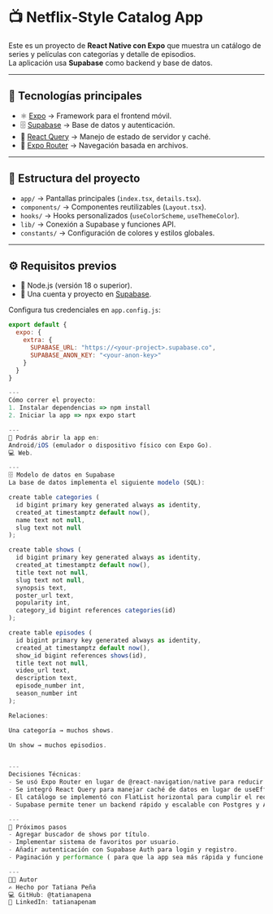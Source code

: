 # 📺 Netflix-Style Catalog App

Este es un proyecto de **React Native con Expo** que muestra un catálogo de series y películas con categorías y detalle de episodios.  
La aplicación usa **Supabase** como backend y base de datos.

---

## 🚀 Tecnologías principales

- ⚛️ [Expo](https://expo.dev/) → Framework para el frontend móvil.
- 🗄️ [Supabase](https://supabase.com/) → Base de datos y autenticación.
- 🔄 [React Query](https://tanstack.com/query/latest) → Manejo de estado de servidor y caché.
- 🧭 [Expo Router](https://expo.github.io/router/docs/) → Navegación basada en archivos.

---

## 📂 Estructura del proyecto

- `app/` → Pantallas principales (`index.tsx`, `details.tsx`).
- `components/` → Componentes reutilizables (`Layout.tsx`).
- `hooks/` → Hooks personalizados (`useColorScheme`, `useThemeColor`).
- `lib/` → Conexión a Supabase y funciones API.
- `constants/` → Configuración de colores y estilos globales.

---

## ⚙️ Requisitos previos

- 📌 Node.js (versión 18 o superior).
- 📌 Una cuenta y proyecto en [Supabase](https://supabase.com/).

Configura tus credenciales en `app.config.js`:

```js
export default {
  expo: {
    extra: {
      SUPABASE_URL: "https://<your-project>.supabase.co",
      SUPABASE_ANON_KEY: "<your-anon-key>"
    }
  }
}

---
Cómo correr el proyecto:
1. Instalar dependencias => npm install
2. Iniciar la app => npx expo start

---
📱 Podrás abrir la app en:
Android/iOS (emulador o dispositivo físico con Expo Go).
💻 Web.

---
🗄️ Modelo de datos en Supabase
La base de datos implementa el siguiente modelo (SQL):

create table categories (
  id bigint primary key generated always as identity,
  created_at timestamptz default now(),
  name text not null,
  slug text not null
);

create table shows (
  id bigint primary key generated always as identity,
  created_at timestamptz default now(),
  title text not null,
  slug text not null,
  synopsis text,
  poster_url text,
  popularity int,
  category_id bigint references categories(id)
);

create table episodes (
  id bigint primary key generated always as identity,
  created_at timestamptz default now(),
  show_id bigint references shows(id),
  title text not null,
  video_url text,
  description text,
  episode_number int,
  season_number int
);

Relaciones:

Una categoría → muchos shows.

Un show → muchos episodios.


---
Decisiones Técnicas:
- Se usó Expo Router en lugar de @react-navigation/native para reducir configuración manual.
- Se integró React Query para manejar caché de datos en lugar de useEffect directo.
- El catálogo se implementó con FlatList horizontal para cumplir el requisito de carrusel.
- Supabase permite tener un backend rápido y escalable con Postgres y APIs automáticas.

---
🎯 Próximos pasos
- Agregar buscador de shows por título.
- Implementar sistema de favoritos por usuario.
- Añadir autenticación con Supabase Auth para login y registro.
- Paginación y performance ( para que la app sea más rápida y funcione sin problemas cuando haya muchos usuarios al tiempo).

---
👩‍💻 Autor
✍️ Hecho por Tatiana Peña
💻 GitHub: @tatianapena
🔗 LinkedIn: tatianapenam
```
